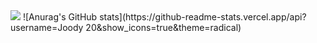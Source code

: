 <img src="https://capsule-render.vercel.app/api?type=rounded&color=f0ccd0&height=150&section=header&text=WELCOME%20TO%20JOODY&fontColor=5c3422&fontSize=50" />
![Anurag's GitHub stats](https://github-readme-stats.vercel.app/api?username=Joody 20&show_icons=true&theme=radical)
